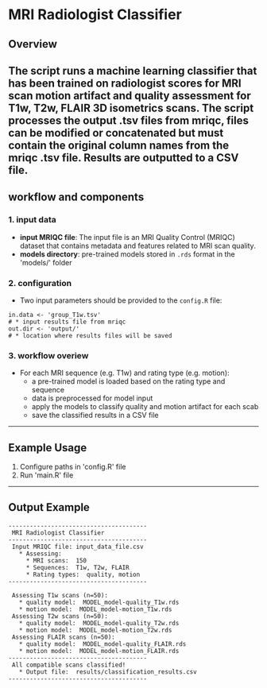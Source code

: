 # MRI Radiologist Classifier

## Overview

The script runs a machine learning classifier that has been trained on radiologist scores for MRI scan motion artifact and quality assessment for T1w, T2w, FLAIR 3D isometrics scans. The script processes the output .tsv files from mriqc, files can be modified or concatenated but must contain the original column names from the mriqc .tsv file. Results are outputted to a CSV file.
---

## workflow and components

### 1. input data
- **input MRIQC file**: The input file is an MRI Quality Control (MRIQC) dataset that contains metadata and features related to MRI scan quality.
- **models directory**: pre-trained models stored in `.rds` format in the 'models/' folder

### 2. configuration 
- Two input parameters should be provided to the `config.R` file: 

```
in.data <- 'group_T1w.tsv'
# * input results file from mriqc
out.dir <- 'output/'
# * location where results files will be saved 
```

### 3. workflow overiew
- For each MRI sequence (e.g. T1w) and rating type (e.g. motion):
  - a pre-trained model is loaded based on the rating type and sequence
  - data is preprocessed for model input
  - apply the models to classify quality and motion artifact for each scab
  - save the classified results in a CSV file

---


## Example Usage

1. Configure paths in 'config.R' file 
2. Run 'main.R' file 

---

## Output Example

```text
---------------------------------------
 MRI Radiologist Classifier
---------------------------------------
 Input MRIQC file: input_data_file.csv
   * Assessing:
     * MRI scans:  150
     * Sequences:  T1w, T2w, FLAIR
     * Rating types:  quality, motion
---------------------------------------

 Assessing T1w scans (n=50):
   * quality model:  MODEL_model-quality_T1w.rds
   * motion model:  MODEL_model-motion_T1w.rds
 Assessing T2w scans (n=50):
   * quality model:  MODEL_model-quality_T2w.rds
   * motion model:  MODEL_model-motion_T2w.rds
 Assessing FLAIR scans (n=50):
   * quality model:  MODEL_model-quality_FLAIR.rds
   * motion model:  MODEL_model-motion_FLAIR.rds
---------------------------------------
 All compatible scans classified!
   * Output file:  results/classification_results.csv
---------------------------------------